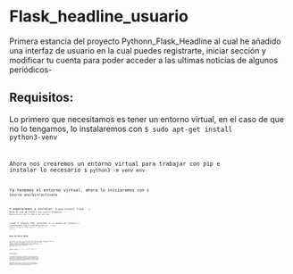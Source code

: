 # Flask_headline_usuario
Primera estancia del proyecto Pythonn_Flask_Headline al cual he añadido una interfaz de usuario en la cual puedes registrarte, iniciar sección y modificar tu cuenta para poder acceder a las ultimas noticias de algunos periódicos-

## Requisitos:
Lo primero que necesitamos es tener un entorno virtual, en el caso de que no lo tengamos, lo instalaremos con 
<code>$ sudo apt-get install python3-venv<code>

Ahora nos crearemos un entorno virtual para trabajar con pip e instalar lo necesario
<code>$ python3 -m venv env<code>

Ya tenemos el entorno virtual, ahora lo iniciaremos con
<code>$ source env/bin/activate<code>

Y empezaremos a instalar:
<code>$ pip install flask<code> ---> Para el uso de Flask
<code>$ pip install feedparser<code> --->  Necesario para leer los RSS de las noticias

Cuando lo tengamos todo, entraremos en la carpeta del proyecto y ejecutaremos 
<code>export FLASK_APP=prueba.py <code> --> para exportar la app de flask
<code>flask run<code> --> Para iniciar la aplicación

## Base de Datos MySql
Tendremos que crear una base de datos MySql donde almacenaremos los datos, asi que accedemos a nuestro MySql con
<code>mysql -u root -p<code>
Ahora creamos la base de datos prueba, en el caso de que cambiemos el nombre de la base de datos, tendremos que cambiarlo en el     codigo del proyecto
<code>create database prueba<code>
Nos cambiamos a la base de datos creada y creamos la tabla
<code>use prueba<code>
<code>CREATE TABLE alumnos (name VARCHAR(30), email VARCHAR(30), password VARCHAR(30));<code>

IMPORTATNTE
Comprobar vuestro usuario y contraseña y cambiarlo en el código del programa.

## Funcinamiento
Ya lo tenemos todo, ahora solo tendremos que entrar en el navegador a localhost:5000 y tendremos nuestra aplicación funcionando
Este programa hace uso de las sessiones para mantener los datos del usuario que ha iniciado session, base de datos para su almacenamiento, feedparser para los RSS
   Desde nuestra aplicacion, podremos crearnos un usuario e iniciar seccion con el.
   Cuando estemos dentro, podremos ver las ultimas noticias de los periodicos, acceder a nuestro perfil, modificar nuestro nombre, eliminar nuestra cuenta y cerrar seccion
   
   Para proximas versiones, se controlaras errores y la seguridad del programa, asi como a la hora de crear tu cuenta, te de la opción de elegir tu periodico de noticias preferidas para que sea lo primero que te aparezca al iniciar seccion.
   Tambien se añadira la posibilidad de guardar las noticias que te hayan llamado la atención.
